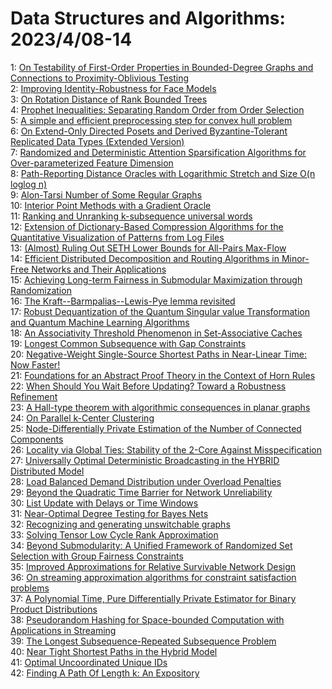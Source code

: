 # Data Structures and Algorithms: 2023/4/08-14  
1: [On Testability of First-Order Properties in Bounded-Degree Graphs and  Connections to Proximity-Oblivious Testing](https://doi.org/10.48550/arXiv.2304.03810)  
2: [Improving Identity-Robustness for Face Models](https://doi.org/10.48550/arXiv.2304.03838)  
3: [On Rotation Distance of Rank Bounded Trees](https://doi.org/10.48550/arXiv.2304.03985)  
4: [Prophet Inequalities: Separating Random Order from Order Selection](https://doi.org/10.48550/arXiv.2304.04024)  
5: [A simple and efficient preprocessing step for convex hull problem](https://doi.org/10.48550/arXiv.2304.04196)  
6: [On Extend-Only Directed Posets and Derived Byzantine-Tolerant Replicated  Data Types (Extended Version)](https://doi.org/10.48550/arXiv.2304.04318)  
7: [Randomized and Deterministic Attention Sparsification Algorithms for  Over-parameterized Feature Dimension](https://doi.org/10.48550/arXiv.2304.04397)  
8: [Path-Reporting Distance Oracles with Logarithmic Stretch and Size O(n  loglog n)](https://doi.org/10.48550/arXiv.2304.04445)  
9: [Alon-Tarsi Number of Some Regular Graphs](https://doi.org/10.48550/arXiv.2304.04531)  
10: [Interior Point Methods with a Gradient Oracle](https://doi.org/10.48550/arXiv.2304.04550)  
11: [Ranking and Unranking k-subsequence universal words](https://doi.org/10.48550/arXiv.2304.04583)  
12: [Extension of Dictionary-Based Compression Algorithms for the  Quantitative Visualization of Patterns from Log Files](https://doi.org/10.48550/arXiv.2304.04631)  
13: [(Almost) Ruling Out SETH Lower Bounds for All-Pairs Max-Flow](https://doi.org/10.48550/arXiv.2304.04667)  
14: [Efficient Distributed Decomposition and Routing Algorithms in Minor-Free  Networks and Their Applications](https://doi.org/10.48550/arXiv.2304.04699)  
15: [Achieving Long-term Fairness in Submodular Maximization through  Randomization](https://doi.org/10.48550/arXiv.2304.04700)  
16: [The Kraft--Barmpalias--Lewis-Pye lemma revisited](https://doi.org/10.48550/arXiv.2304.04852)  
17: [Robust Dequantization of the Quantum Singular value Transformation and  Quantum Machine Learning Algorithms](https://doi.org/10.48550/arXiv.2304.04932)  
18: [An Associativity Threshold Phenomenon in Set-Associative Caches](https://doi.org/10.48550/arXiv.2304.04954)  
19: [Longest Common Subsequence with Gap Constraints](https://doi.org/10.48550/arXiv.2304.05270)  
20: [Negative-Weight Single-Source Shortest Paths in Near-Linear Time: Now  Faster!](https://doi.org/10.48550/arXiv.2304.05279)  
21: [Foundations for an Abstract Proof Theory in the Context of Horn Rules](https://doi.org/10.48550/arXiv.2304.05697)  
22: [When Should You Wait Before Updating? Toward a Robustness Refinement](https://doi.org/10.48550/arXiv.2304.05831)  
23: [A Hall-type theorem with algorithmic consequences in planar graphs](https://doi.org/10.48550/arXiv.2304.05859)  
24: [On Parallel k-Center Clustering](https://doi.org/10.48550/arXiv.2304.05883)  
25: [Node-Differentially Private Estimation of the Number of Connected  Components](https://doi.org/10.48550/arXiv.2304.05890)  
26: [Locality via Global Ties: Stability of the 2-Core Against  Misspecification](https://doi.org/10.48550/arXiv.2304.06170)  
27: [Universally Optimal Deterministic Broadcasting in the HYBRID Distributed  Model](https://doi.org/10.48550/arXiv.2304.06317)  
28: [Load Balanced Demand Distribution under Overload Penalties](https://doi.org/10.48550/arXiv.2304.06543)  
29: [Beyond the Quadratic Time Barrier for Network Unreliability](https://doi.org/10.48550/arXiv.2304.06552)  
30: [List Update with Delays or Time Windows](https://doi.org/10.48550/arXiv.2304.06565)  
31: [Near-Optimal Degree Testing for Bayes Nets](https://doi.org/10.48550/arXiv.2304.06733)  
32: [Recognizing and generating unswitchable graphs](https://doi.org/10.48550/arXiv.2304.12381)  
33: [Solving Tensor Low Cycle Rank Approximation](https://doi.org/10.48550/arXiv.2304.06594)  
34: [Beyond Submodularity: A Unified Framework of Randomized Set Selection  with Group Fairness Constraints](https://doi.org/10.48550/arXiv.2304.06596)  
35: [Improved Approximations for Relative Survivable Network Design](https://doi.org/10.48550/arXiv.2304.06656)  
36: [On streaming approximation algorithms for constraint satisfaction  problems](https://doi.org/10.48550/arXiv.2304.06664)  
37: [A Polynomial Time, Pure Differentially Private Estimator for Binary  Product Distributions](https://doi.org/10.48550/arXiv.2304.06787)  
38: [Pseudorandom Hashing for Space-bounded Computation with Applications in  Streaming](https://doi.org/10.48550/arXiv.2304.06853)  
39: [The Longest Subsequence-Repeated Subsequence Problem](https://doi.org/10.48550/arXiv.2304.06862)  
40: [Near Tight Shortest Paths in the Hybrid Model](https://doi.org/10.48550/arXiv.2304.07107)  
41: [Optimal Uncoordinated Unique IDs](https://doi.org/10.48550/arXiv.2304.07109)  
42: [Finding A Path Of Length k: An Expository](https://doi.org/10.48550/arXiv.2304.08300)  